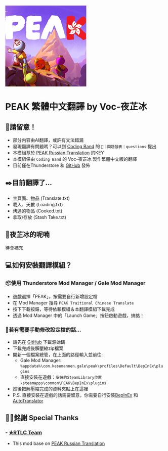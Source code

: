 ![PEAK_ZH_TW_ICON](icon.png)
# PEAK 繁體中文翻譯 by Voc-夜芷冰

## 🚧請留意！
- 部分内容由AI翻譯，或許有文法錯漏
- 發現翻譯有問題嗎？可以到 [Coding Band](https://discord.gg/uXatcbWKv2) 的 `👾｜問題發表｜questions` 提出
- 本模組基於 [PEAK Russian Translation](https://thunderstore.io/c/peak/p/RTLC/PEAK_Russian_Translation/) 的KEY<br>
- 本模組係由 `Coding Band` 的 Voc-夜芷冰 製作繁體中文版的翻譯<br>
- 目前僅在Thunderstore 和 [GitHub](https://github.com/Vocaloid2048/PEAK-zh-tw-Translation) 發佈

## ✒️目前翻譯了...
- 主頁面、物品 (Translate.txt)
- 載入、天數 (Loading.txt)
- 烤過的物品 (Cooked.txt)
- 拿取/存放 (Stash Take.txt)

## 💭夜芷冰的呢喃
待會補充

## 💻如何安裝翻譯模組？
### 📦使用 Thunderstore Mod Manager / Gale Mod Manager
- 遊戲選擇「PEAK」，按需要自行新增設定檔
- 在 Mod Manager 搜尋 `PEAK Traitional Chinese Translate`
- 按下下載按鈕，等待依賴模組＆本翻譯模組下載完成
- 透過 Mod Manager 中的「Launch Game」按鈕啟動遊戲，搞掂！

### 🧰若有需要手動修改設定檔的話...
- 請先在 [GitHub](https://github.com/Vocaloid2048/PEAK-zh-tw-Translation) 下載源始碼
- 下載完成後解壓縮zip檔案
- 開新一個檔案總管，在上面的路徑輸入並前往:
  - Gale Mod Manager: `%appdata%\com.kesomannen.gale\peak\profiles\Default\BepInEx\plugins`
  - 直接安裝在遊戲：`安裝的SteamLibrary位置\steamapps\common\PEAK\BepInEx\plugins`
- 然後把解壓縮完成的資料夾貼上在這裡
- P.S. 直接安裝在遊戲的話需要留意，你需要自行安裝[BepInEx](https://github.com/BepInEx/BepInEx/releases) 和 [AutoTranslator](https://github.com/bbepis/XUnity.AutoTranslator)

## 🙏🏻銘謝 Special Thanks
### - [✯RTLC Team](https://discord.gg/QahpjZzGkm)
- This mod base on [PEAK Russian Translation](https://thunderstore.io/c/peak/p/RTLC/PEAK_Russian_Translation/)


